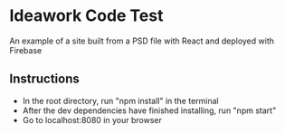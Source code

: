 # Ideawork Code Test

An example of a site built from a PSD file with React and deployed with Firebase

## Instructions

* In the root directory, run "npm install" in the terminal
* After the dev dependencies have finished installing, run "npm start"
* Go to localhost:8080 in your browser
